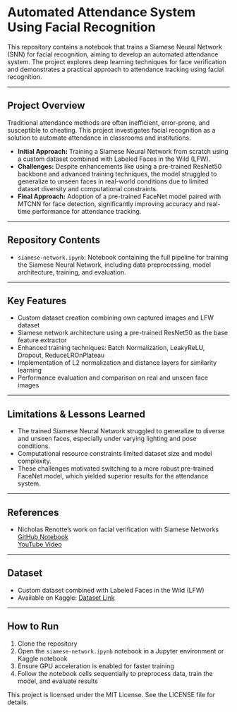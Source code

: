 # Automated Attendance System Using Facial Recognition

This repository contains a notebook that trains a Siamese Neural Network (SNN) for facial recognition, aiming to develop an automated attendance system. The project explores deep learning techniques for face verification and demonstrates a practical approach to attendance tracking using facial recognition.

---

## Project Overview

Traditional attendance methods are often inefficient, error-prone, and susceptible to cheating. This project investigates facial recognition as a solution to automate attendance in classrooms and institutions.

- **Initial Approach:** Training a Siamese Neural Network from scratch using a custom dataset combined with Labeled Faces in the Wild (LFW).  
- **Challenges:** Despite enhancements like using a pre-trained ResNet50 backbone and advanced training techniques, the model struggled to generalize to unseen faces in real-world conditions due to limited dataset diversity and computational constraints.  
- **Final Approach:** Adoption of a pre-trained FaceNet model paired with MTCNN for face detection, significantly improving accuracy and real-time performance for attendance tracking.

---

## Repository Contents

- `siamese-network.ipynb`: Notebook containing the full pipeline for training the Siamese Neural Network, including data preprocessing, model architecture, training, and evaluation.

---

## Key Features

- Custom dataset creation combining own captured images and LFW dataset
- Siamese network architecture using a pre-trained ResNet50 as the base feature extractor
- Enhanced training techniques: Batch Normalization, LeakyReLU, Dropout, ReduceLROnPlateau
- Implementation of L2 normalization and distance layers for similarity learning
- Performance evaluation and comparison on real and unseen face images

---

## Limitations & Lessons Learned

- The trained Siamese Neural Network struggled to generalize to diverse and unseen faces, especially under varying lighting and pose conditions.
- Computational resource constraints limited dataset size and model complexity.
- These challenges motivated switching to a more robust pre-trained FaceNet model, which yielded superior results for the attendance system.

---

## References

- Nicholas Renotte’s work on facial verification with Siamese Networks  
  [GitHub Notebook](https://github.com/nicknochnack/FaceRecognition/blob/main/Facial%20Verification%20with%20a%20Siamese%20Network%20-%20Final.ipynb)  
  [YouTube Video](https://youtu.be/bK_k7eebGgc)

---

## Dataset

- Custom dataset combined with Labeled Faces in the Wild (LFW)  
- Available on Kaggle: [Dataset Link](https://www.kaggle.com/datasets/abdullahnawaz470/dataset-faces/data)

---

## How to Run

1. Clone the repository  
2. Open the `siamese-network.ipynb` notebook in a Jupyter environment or Kaggle notebook  
3. Ensure GPU acceleration is enabled for faster training  
4. Follow the notebook cells sequentially to preprocess data, train the model, and evaluate results

This project is licensed under the MIT License. See the LICENSE file for details.
